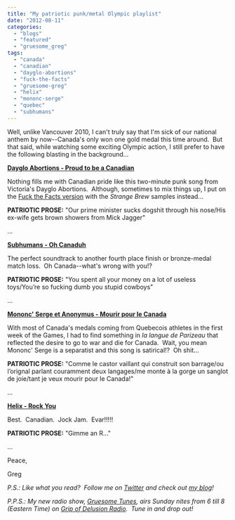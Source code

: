 ```yaml
---
title: "My patriotic punk/metal Olympic playlist"
date: "2012-08-11"
categories: 
  - "blogs"
  - "featured"
  - "gruesome_greg"
tags: 
  - "canada"
  - "canadian"
  - "dayglo-abortions"
  - "fuck-the-facts"
  - "gruesome-greg"
  - "helix"
  - "mononc-serge"
  - "quebec"
  - "subhumans"
---
```


Well, unlike Vancouver 2010, I can't truly say that I'm sick of our national anthem by now--Canada's only won one gold medal this time around.  But that said, while watching some exciting Olympic action, I still prefer to have the following blasting in the background...

[**Dayglo Abortions - Proud to be a Canadian**](http://www.youtube.com/watch?v=E-1D27HeX50)

Nothing fills me with Canadian pride like this two-minute punk song from Victoria's Dayglo Abortions.  Although, sometimes to mix things up, I put on the [Fuck the Facts version](http://www.youtube.com/watch?v=XgoXPiYQGb4) with the _Strange Brew_ samples instead...

**PATRIOTIC PROSE:** "Our prime minister sucks dogshit through his nose/His ex-wife gets brown showers from Mick Jagger"

...

[**Subhumans - Oh Canaduh**](http://music.cbc.ca/play/artist/The-Subhumans/Oh-Canaduh)

The perfect soundtrack to another fourth place finish or bronze-medal match loss.  Oh Canada--what's wrong with you!?

**PATRIOTIC PROSE:** "You spent all your money on a lot of useless toys/You’re so fucking dumb you stupid cowboys"

...

**[Mononc' Serge et Anonymus - Mourir pour le Canada](http://www.youtube.com/watch?v=Jc5B_9Wu1kY)**

With most of Canada's medals coming from Quebecois athletes in the first week of the Games, I had to find something in _la langue de Parizeau_ that reflected the desire to go to war and die for Canada.  Wait, you mean Mononc' Serge is a separatist and this song is satirical!?  Oh shit...

**PATRIOTIC PROSE:** "Comme le castor vaillant qui construit son barrage/ou l’orignal parlant couramment deux langages/me monte à la gorge un sanglot de joie/tant je veux mourir pour le Canada!"

...

**[Helix - Rock You](http://www.youtube.com/watch?v=0BNnu3Ip9gE)**

Best.  Canadian.  Jock Jam.  Evar!!!!!

**PATRIOTIC PROSE:** "Gimme an R..."

...

Peace,

Greg

_P.S.: Like what you read?  Follow me on [Twitter](http://twitter.com/gruesomeviews) and check out [my blog](http://gruesomeviews.com/)!_

_P.P.S.: My new radio show, [Gruesome Tunes](http://gruesomeviews.com/category/music/gruesome-tunes/), airs Sunday nites from 6 till 8 (Eastern Time) on [Grip of Delusion Radio](http://www.steamingheathen.com/delusion/).  Tune in and drop out!_
